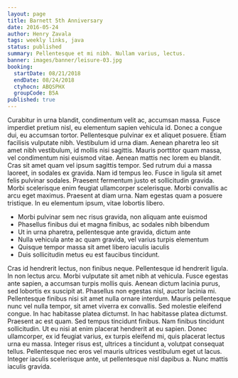 ```yaml
---
layout: page
title: Barnett 5th Anniversary
date: 2016-05-24
author: Henry Zavala
tags: weekly links, java
status: published
summary: Pellentesque et mi nibh. Nullam varius, lectus.
banner: images/banner/leisure-03.jpg
booking:
  startDate: 08/21/2018
  endDate: 08/24/2018
  ctyhocn: ABQSPHX
  groupCode: B5A
published: true
---
```

Curabitur in urna blandit, condimentum velit ac, accumsan massa. Fusce imperdiet pretium nisl, eu elementum sapien vehicula id. Donec a congue dui, eu accumsan tortor. Pellentesque pulvinar ex et aliquet posuere. Etiam facilisis vulputate nibh. Vestibulum id urna diam. Aenean pharetra leo sit amet nibh vestibulum, id mollis nisi sagittis. Mauris porttitor quam massa, vel condimentum nisi euismod vitae. Aenean mattis nec lorem eu blandit. Cras sit amet quam vel ipsum sagittis tempor. Sed rutrum dui a massa laoreet, in sodales ex gravida. Nam id tempus leo.
Fusce in ligula sit amet felis pulvinar sodales. Praesent fermentum justo et sollicitudin gravida. Morbi scelerisque enim feugiat ullamcorper scelerisque. Morbi convallis ac arcu eget maximus. Praesent at diam urna. Nam egestas quam a posuere tristique. In eu elementum ipsum, vitae lobortis libero.

* Morbi pulvinar sem nec risus gravida, non aliquam ante euismod
* Phasellus finibus dui et magna finibus, ac sodales nibh bibendum
* Ut in urna pharetra, pellentesque ante gravida, dictum ante
* Nulla vehicula ante ac quam gravida, vel varius turpis elementum
* Quisque tempor massa sit amet libero iaculis iaculis
* Duis sollicitudin metus eu est faucibus tincidunt.

Cras id hendrerit lectus, non finibus neque. Pellentesque id hendrerit ligula. In non lectus arcu. Morbi vulputate sit amet nibh at vehicula. Fusce egestas ante sapien, a accumsan turpis mollis quis. Aenean dictum lacinia purus, sed lobortis ex suscipit at. Phasellus non egestas nisl, auctor lacinia mi. Pellentesque finibus nisi sit amet nulla ornare interdum. Mauris pellentesque nunc vel nulla tempor, sit amet viverra ex convallis.
Sed molestie eleifend congue. In hac habitasse platea dictumst. In hac habitasse platea dictumst. Praesent ac est quam. Sed tempus tincidunt finibus. Nam finibus tincidunt sollicitudin. Ut eu nisi at enim placerat hendrerit at eu sapien. Donec ullamcorper, ex id feugiat varius, ex turpis eleifend mi, quis placerat lectus urna eu massa. Integer risus est, ultrices a tincidunt a, volutpat consequat tellus. Pellentesque nec eros vel mauris ultrices vestibulum eget ut lacus. Integer iaculis scelerisque ante, ut pellentesque nisl dapibus a. Nunc mattis iaculis gravida.
